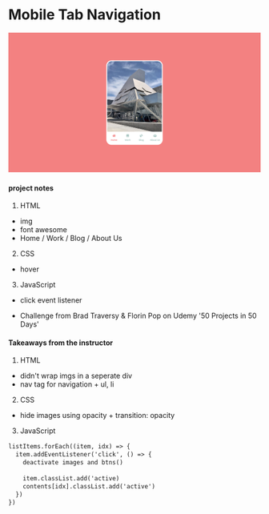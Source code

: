 # Mobile Tab Navigation

<img width="1400" alt="Screenshot" src="images/screenshot.png">

#### project notes

1. HTML

- img
- font awesome
- Home / Work / Blog / About Us

2. CSS

- hover

3. JavaScript

- click event listener

- Challenge from Brad Traversy & Florin Pop on Udemy '50 Projects in 50 Days'

#### Takeaways from the instructor

1. HTML

- didn't wrap imgs in a seperate div
- nav tag for navigation + ul, li

2. CSS

- hide images using opacity + transition: opacity

3. JavaScript

```
listItems.forEach((item, idx) => {
  item.addEventListener('click', () => {
    deactivate images and btns()

    item.classList.add('active)
    contents[idx].classList.add('active')
  })
})
```
